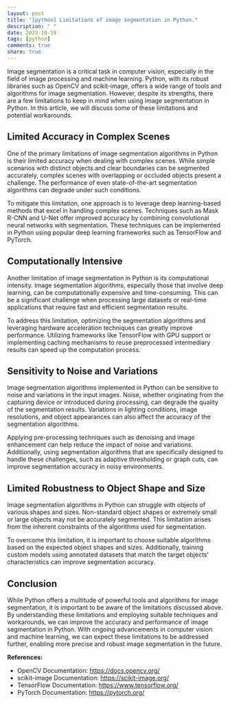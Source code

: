 ```yaml
---
layout: post
title: "[python] Limitations of image segmentation in Python."
description: " "
date: 2023-10-19
tags: [python]
comments: true
share: true
---
```


Image segmentation is a critical task in computer vision, especially in the field of image processing and machine learning. Python, with its robust libraries such as OpenCV and scikit-image, offers a wide range of tools and algorithms for image segmentation. However, despite its strengths, there are a few limitations to keep in mind when using image segmentation in Python. In this article, we will discuss some of these limitations and potential workarounds.

## Limited Accuracy in Complex Scenes

One of the primary limitations of image segmentation algorithms in Python is their limited accuracy when dealing with complex scenes. While simple scenarios with distinct objects and clear boundaries can be segmented accurately, complex scenes with overlapping or occluded objects present a challenge. The performance of even state-of-the-art segmentation algorithms can degrade under such conditions.

To mitigate this limitation, one approach is to leverage deep learning-based methods that excel in handling complex scenes. Techniques such as Mask R-CNN and U-Net offer improved accuracy by combining convolutional neural networks with segmentation. These techniques can be implemented in Python using popular deep learning frameworks such as TensorFlow and PyTorch.

## Computationally Intensive

Another limitation of image segmentation in Python is its computational intensity. Image segmentation algorithms, especially those that involve deep learning, can be computationally expensive and time-consuming. This can be a significant challenge when processing large datasets or real-time applications that require fast and efficient segmentation results.

To address this limitation, optimizing the segmentation algorithms and leveraging hardware acceleration techniques can greatly improve performance. Utilizing frameworks like TensorFlow with GPU support or implementing caching mechanisms to reuse preprocessed intermediary results can speed up the computation process.

## Sensitivity to Noise and Variations

Image segmentation algorithms implemented in Python can be sensitive to noise and variations in the input images. Noise, whether originating from the capturing device or introduced during processing, can degrade the quality of the segmentation results. Variations in lighting conditions, image resolutions, and object appearances can also affect the accuracy of the segmentation algorithms.

Applying pre-processing techniques such as denoising and image enhancement can help reduce the impact of noise and variations. Additionally, using segmentation algorithms that are specifically designed to handle these challenges, such as adaptive thresholding or graph cuts, can improve segmentation accuracy in noisy environments.

## Limited Robustness to Object Shape and Size

Image segmentation algorithms in Python can struggle with objects of various shapes and sizes. Non-standard object shapes or extremely small or large objects may not be accurately segmented. This limitation arises from the inherent constraints of the algorithms used for segmentation.

To overcome this limitation, it is important to choose suitable algorithms based on the expected object shapes and sizes. Additionally, training custom models using annotated datasets that match the target objects' characteristics can improve segmentation accuracy.

## Conclusion

While Python offers a multitude of powerful tools and algorithms for image segmentation, it is important to be aware of the limitations discussed above. By understanding these limitations and employing suitable techniques and workarounds, we can improve the accuracy and performance of image segmentation in Python. With ongoing advancements in computer vision and machine learning, we can expect these limitations to be addressed further, enabling more precise and robust image segmentation in the future.

**References:**
- OpenCV Documentation: https://docs.opencv.org/
- scikit-image Documentation: https://scikit-image.org/
- TensorFlow Documentation: https://www.tensorflow.org/
- PyTorch Documentation: https://pytorch.org/